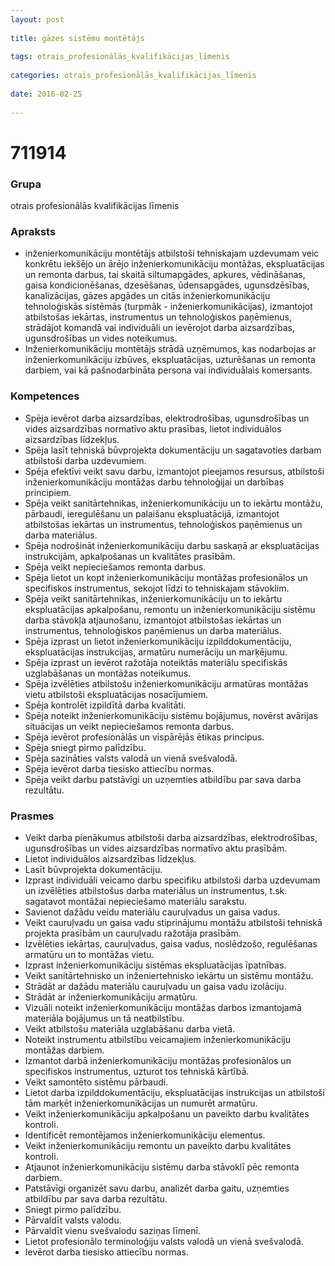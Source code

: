 ```yaml
---
layout: post
    
title: gāzes sistēmu montētājs
    
tags: otrais_profesionālās_kvalifikācijas_līmenis
    
categories: otrais_profesionālās_kvalifikācijas_līmenis
    
date: 2016-02-25
    
---
```

# 711914

### Grupa
otrais profesionālās kvalifikācijas līmenis

### Apraksts

* inženierkomunikāciju montētājs atbilstoši tehniskajam uzdevumam veic konkrētu iekšējo un ārējo inženierkomunikāciju montāžas, ekspluatācijas un remonta darbus, tai skaitā siltumapgādes, apkures, vēdināšanas, gaisa kondicionēšanas, dzesēšanas, ūdensapgādes, ugunsdzēsības, kanalizācijas, gāzes apgādes un citās inženierkomunikāciju tehnoloģiskās sistēmās (turpmāk - inženierkomunikācijas), izmantojot atbilstošas iekārtas, instrumentus un tehnoloģiskos paņēmienus, strādājot komandā vai individuāli un ievērojot darba aizsardzības, ugunsdrošības un vides noteikumus.
* Inženierkomunikāciju montētājs strādā uzņēmumos, kas nodarbojas ar inženierkomunikāciju izbūves, ekspluatācijas, uzturēšanas un remonta darbiem, vai kā pašnodarbināta persona vai individuālais komersants.

### Kompetences

* Spēja ievērot darba aizsardzības, elektrodrošības, ugunsdrošības un vides aizsardzības normatīvo aktu prasības, lietot individuālos aizsardzības līdzekļus.
* Spēja lasīt tehniskā būvprojekta dokumentāciju un sagatavoties darbam atbilstoši darba uzdevumiem.
* Spēja efektīvi veikt savu darbu, izmantojot pieejamos resursus, atbilstoši inženierkomunikāciju montāžas darbu tehnoloģijai un darbības principiem.
* Spēja veikt sanitārtehnikas, inženierkomunikāciju un to iekārtu montāžu, pārbaudi, ieregulēšanu un palaišanu ekspluatācijā, izmantojot atbilstošas iekārtas un instrumentus, tehnoloģiskos paņēmienus un darba materiālus.
* Spēja nodrošināt inženierkomunikāciju darbu saskaņā ar ekspluatācijas instrukcijām, apkalpošanas un kvalitātes prasībām.
* Spēja veikt nepieciešamos remonta darbus.
* Spēja lietot un kopt inženierkomunikāciju montāžas profesionālos un specifiskos instrumentus, sekojot līdzi to tehniskajam stāvoklim.
* Spēja veikt sanitārtehnikas, inženierkomunikāciju un to iekārtu ekspluatācijas apkalpošanu, remontu un inženierkomunikāciju sistēmu darba stāvokļa atjaunošanu, izmantojot atbilstošas iekārtas un instrumentus, tehnoloģiskos paņēmienus un darba materiālus.
* Spēja izprast un lietot inženierkomunikāciju izpilddokumentāciju, ekspluatācijas instrukcijas, armatūru numerāciju un marķējumu.
* Spēja izprast un ievērot ražotāja noteiktās materiālu specifiskās uzglabāšanas un montāžas noteikumus.
* Spēja izvēlēties atbilstošu inženierkomunikāciju armatūras montāžas vietu atbilstoši ekspluatācijas nosacījumiem.
* Spēja kontrolēt izpildītā darba kvalitāti.
* Spēja noteikt inženierkomunikāciju sistēmu bojājumus, novērst avārijas situācijas un veikt nepieciešamos remonta darbus.
* Spēja ievērot profesionālās un vispārējās ētikas principus.
* Spēja sniegt pirmo palīdzību.
* Spēja sazināties valsts valodā un vienā svešvalodā.
* Spēja ievērot darba tiesisko attiecību normas.
* Spēja veikt darbu patstāvīgi un uzņemties atbildību par sava darba rezultātu.

### Prasmes 
* Veikt darba pienākumus atbilstoši darba aizsardzības, elektrodrošības, ugunsdrošības un vides aizsardzības normatīvo aktu prasībām.
* Lietot individuālos aizsardzības līdzekļus.
* Lasīt būvprojekta dokumentāciju.
* Izprast individuāli veicamo darbu specifiku atbilstoši darba uzdevumam un izvēlēties atbilstošus darba materiālus un instrumentus, t.sk. sagatavot montāžai nepieciešamo materiālu sarakstu.
* Savienot dažādu veidu materiālu cauruļvadus un gaisa vadus.
* Veikt cauruļvadu un gaisa vadu stiprinājumu montāžu atbilstoši tehniskā projekta prasībām un cauruļvadu ražotāja prasībām.
* Izvēlēties iekārtas, cauruļvadus, gaisa vadus, noslēdzošo, regulēšanas armatūru un to montāžas vietu.
* Izprast inženierkomunikāciju sistēmas ekspluatācijas īpatnības.
* Veikt sanitārtehnisko un inženiertehnisko iekārtu un sistēmu montāžu.
* Strādāt ar dažādu materiālu cauruļvadu un gaisa vadu izolāciju.
* Strādāt ar inženierkomunikāciju armatūru.
* Vizuāli noteikt inženierkomunikāciju montāžas darbos izmantojamā materiāla bojājumus un tā neatbilstību.
* Veikt atbilstošu materiāla uzglabāšanu darba vietā.
* Noteikt instrumentu atbilstību veicamajiem inženierkomunikāciju montāžas darbiem.
* Izmantot darbā inženierkomunikāciju montāžas profesionālos un specifiskos instrumentus, uzturot tos tehniskā kārtībā.
* Veikt samontēto sistēmu pārbaudi.
* Lietot darba izpilddokumentāciju, ekspluatācijas instrukcijas un atbilstoši tām marķēt inženierkomunikācijas un numurēt armatūru.
* Veikt inženierkomunikāciju apkalpošanu un paveikto darbu kvalitātes kontroli.
* Identificēt remontējamos inženierkomunikāciju elementus.
* Veikt inženierkomunikāciju remontu un paveikto darbu kvalitātes kontroli.
* Atjaunot inženierkomunikāciju sistēmu darba stāvoklī pēc remonta darbiem.
* Patstāvīgi organizēt savu darbu, analizēt darba gaitu, uzņemties atbildību par sava darba rezultātu.
* Sniegt pirmo palīdzību.
* Pārvaldīt valsts valodu.
* Pārvaldīt vienu svešvalodu saziņas līmenī.
* Lietot profesionālo terminoloģiju valsts valodā un vienā svešvalodā.
* Ievērot darba tiesisko attiecību normas.